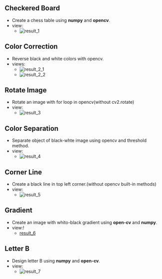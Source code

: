 ## Checkered Board
- Create a chess table using **numpy** and **opencv**.
- view:
  - ![result_1](https://user-images.githubusercontent.com/77120507/139427129-565d93a9-97eb-44bb-b261-0a3c5d1a6164.png)
## Color Correction
- Reverse black and white colors with opencv.
- views:
  - ![result_2_1](https://user-images.githubusercontent.com/77120507/139427174-2e5f3403-fae6-44b4-b560-76f76b8014f7.png)
  - ![result_2_2](https://user-images.githubusercontent.com/77120507/139427186-fbc246f3-1e6a-4648-9e0e-cdcccaff4c27.png)
## Rotate Image
- Rotate an image with for loop in opencv(without cv2.rotate)
- view:
  - ![result_3](https://user-images.githubusercontent.com/77120507/139427258-d31aafcc-0fc7-4706-8334-c9a011ab0ca1.png)
## Color Separation
- Separate object of black-whte image using opencv and threshold method.
- view:
  - ![result_4](https://user-images.githubusercontent.com/77120507/139429837-e7538f85-af2c-4f25-9ed3-7dd9a28d2fed.png)
## Corner Line
- Create a black line in top left corner.(without opencv built-in methods)
- view:
  - ![result_5](https://user-images.githubusercontent.com/77120507/139429884-e7c9eb8a-a124-4232-ab79-b4e3a5f42468.png)
## Gradient
- Create an image with whito-black gradient using **open-cv** and **numpy**.
- view:!
  - [result_6](https://user-images.githubusercontent.com/77120507/139590566-7a676885-cb49-43a3-89d1-fa3d02c9386a.png)
## Letter B
- Design letter B using **numpy** and **open-cv**.
- view:
  - ![result_7](https://user-images.githubusercontent.com/77120507/139590558-05787f52-7c96-4669-ad1a-4a1050380378.png)

